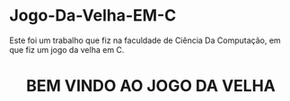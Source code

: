 # Jogo-Da-Velha-EM-C
Este foi um trabalho que fiz na faculdade de Ciência Da Computação, em que fiz um jogo da velha em C.
<h1 align="center"> BEM VINDO AO JOGO DA VELHA </h1>
